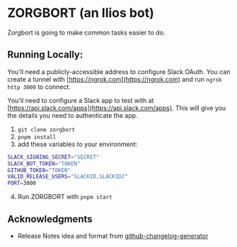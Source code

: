 # ZORGBORT (an Ilios bot)

Zorgbort is going to make common tasks easier to do.

## Running Locally:

You'll need a publicly-accessible address to configure Slack OAuth. You can create a tunnel with [https://ngrok.com](https://ngrok.com) and run `ngrok http 3000` to connect.

You'll need to configure a Slack app to test with at [https://api.slack.com/apps](https://api.slack.com/apps). This will give you the details you need to authenticate the app.

1. `git clone zorgbort`
2. `pnpm install`
3. add these variables to your environment:
```bash
SLACK_SIGNING_SECRET="SECRET"
SLACK_BOT_TOKEN="TOKEN"
GITHUB_TOKEN="TOKEN"
VALID_RELEASE_USERS="SLACKID,SLACKID2"
PORT=3000
```
4. Run ZORGBORT with `pnpm start`

## Acknowledgments

* Release Notes idea and format from [github-changelog-generator](https://github.com/skywinder/github-changelog-generator)
